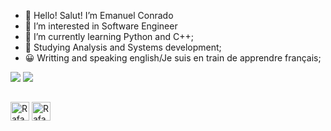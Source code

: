 - 👋 Hello! Salut! I’m Emanuel Conrado
- 👀 I’m interested in Software Engineer
- 🌱 I’m currently learning Python and C++;
- 📖 Studying Analysis and Systems development;
- 😀 Writting and speaking english/Je suis en train de apprendre français;

<div> 
  <a href = "mailto:econradodev@gmail.com"><img src="https://img.shields.io/badge/-Gmail-%23333?style=for-the-badge&logo=gmail&logoColor=white" target="_blank"></a>
  <a href="https://www.linkedin.com/in/econradodev/" target="_blank"><img src="https://img.shields.io/badge/-LinkedIn-%230077B5?style=for-the-badge&logo=linkedin&logoColor=white" target="_blank"></a> 
 </div>
 
 ## 
<img align="center" alt="Rafa-HTML" height="30" width="30" 
     src="https://github.com/econradodev/econradodev/assets/120610095/15ec92bd-a00b-4338-b9ea-690000247cfe">
<img align="center" alt="Rafa-HTML" height="30" width="30" 
     src="https://github.com/econradodev/econradodev/assets/120610095/beec4c02-423c-4c6c-a4f4-c3bdc633c5ba">



